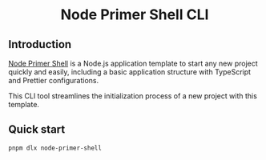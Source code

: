 <h1 align="center">
	Node Primer Shell CLI
</h1>

## Introduction

[Node Primer Shell](https://github.com/thepeterkovacs/node-primer-shell) is a Node.js application template to start any new project quickly and easily, including a basic application structure with TypeScript and Prettier configurations.

This CLI tool streamlines the initialization process of a new project with this template.

## Quick start

```bash
pnpm dlx node-primer-shell
```
